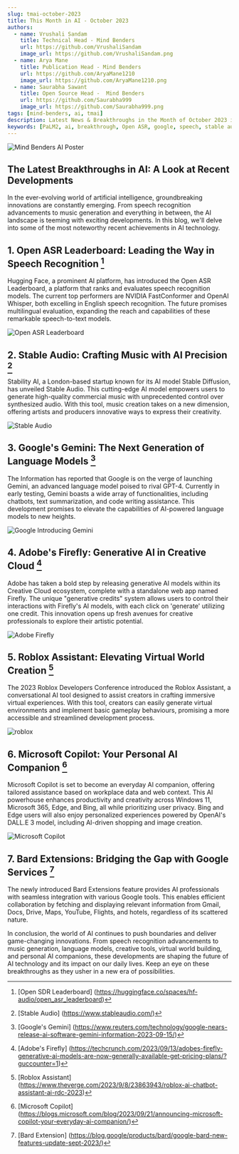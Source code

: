 ```yaml
---
slug: tmai-october-2023
title: This Month in AI - October 2023
authors:
  - name: Vrushali Sandam
    title: Technical Head - Mind Benders 
    url: https://github.com/VrushaliSandam
    image_url: https://github.com/VrushaliSandam.png
  - name: Arya Mane 
    title: Publication Head - Mind Benders
    url: https://github.com/AryaMane1210
    image_url: https://github.com/AryaMane1210.png
  - name: Saurabha Sawant
    title: Open Source Head -  Mind Benders
    url: https://github.com/Saurabha999
    image_url: https://github.com/Saurabha999.png
tags: [mind-benders, ai, tmai]
description: Latest News & Breakthroughs in the Month of October 2023 in AI/ML/DS.
keywords: [PaLM2, ai, breakthrough, Open ASR, google, speech, stable audio, Gemini, Adobe, virtual, roblox, tmai, microsoft, bard]
---
```



![Mind Benders AI Poster](poster.png)


## The Latest Breakthroughs in AI: A Look at Recent Developments

In the ever-evolving world of artificial intelligence, groundbreaking innovations are constantly emerging. From speech recognition advancements to music generation and everything in between, the AI landscape is teeming with exciting developments. In this blog, we'll delve into some of the most noteworthy recent achievements in AI technology.


## 1. Open ASR Leaderboard: Leading the Way in Speech Recognition   [^1]

Hugging Face, a prominent AI platform, has introduced the Open ASR Leaderboard, a platform that ranks and evaluates speech recognition models. The current top performers are NVIDIA FastConformer and OpenAI Whisper, both excelling in English speech recognition. The future promises multilingual evaluation, expanding the reach and capabilities of these remarkable speech-to-text models.


![Open ASR Leaderboard](open-asr-leaderboard.png)


## 2. Stable Audio: Crafting Music with AI Precision    [^2]

Stability AI, a London-based startup known for its AI model Stable Diffusion, has unveiled Stable Audio. This cutting-edge AI model empowers users to generate high-quality commercial music with unprecedented control over synthesized audio. With this tool, music creation takes on a new dimension, offering artists and producers innovative ways to express their creativity.


![Stable Audio](stable-audio.png)


## 3. Google's Gemini: The Next Generation of Language Models   [^3]

The Information has reported that Google is on the verge of launching Gemini, an advanced language model poised to rival GPT-4. Currently in early testing, Gemini boasts a wide array of functionalities, including chatbots, text summarization, and code writing assistance. This development promises to elevate the capabilities of AI-powered language models to new heights.

![Google Introducing Gemini](google-intro-gemini.jpg)


## 4. Adobe's Firefly: Generative AI in Creative Cloud    [^4]

Adobe has taken a bold step by releasing generative AI models within its Creative Cloud ecosystem, complete with a standalone web app named Firefly. The unique "generative credits" system allows users to control their interactions with Firefly's AI models, with each click on 'generate' utilizing one credit. This innovation opens up fresh avenues for creative professionals to explore their artistic potential.


![Adobe Firefly](adobee-firefly.jpg)


## 5. Roblox Assistant: Elevating Virtual World Creation    [^5]

The 2023 Roblox Developers Conference introduced the Roblox Assistant, a conversational AI tool designed to assist creators in crafting immersive virtual experiences. With this tool, creators can easily generate virtual environments and implement basic gameplay behaviours, promising a more accessible and streamlined development process.


![roblox](roblox-assistant.jpg)


## 6. Microsoft Copilot: Your Personal AI Companion   [^6]

Microsoft Copilot is set to become an everyday AI companion, offering tailored assistance based on workplace data and web context. This AI powerhouse enhances productivity and creativity across Windows 11, Microsoft 365, Edge, and Bing, all while prioritizing user privacy. Bing and Edge users will also enjoy personalized experiences powered by OpenAI's DALL.E 3 model, including AI-driven shopping and image creation.


![Microsoft Copilot](Microsoft-Copilot.jpg)



## 7. Bard Extensions: Bridging the Gap with Google Services    [^7]

The newly introduced Bard Extensions feature provides AI professionals with seamless integration with various Google tools. This enables efficient collaboration by fetching and displaying relevant information from Gmail, Docs, Drive, Maps, YouTube, Flights, and hotels, regardless of its scattered nature.

In conclusion, the world of AI continues to push boundaries and deliver game-changing innovations. From speech recognition advancements to music generation, language models, creative tools, virtual world building, and personal AI companions, these developments are shaping the future of AI technology and its impact on our daily lives. Keep an eye on these breakthroughs as they usher in a new era of possibilities.



[^1]: [Open SDR Leaderboard] (https://huggingface.co/spaces/hf-audio/open_asr_leaderboard)   

[^2]: [Stable Audio] (https://www.stableaudio.com/)

[^3]: [Google's Gemini] (https://www.reuters.com/technology/google-nears-release-ai-software-gemini-information-2023-09-15/)

[^4]: [Adobe's Firefly] (https://techcrunch.com/2023/09/13/adobes-firefly-generative-ai-models-are-now-generally-available-get-pricing-plans/?guccounter=1)

[^5]: [Roblox Assistant] (https://www.theverge.com/2023/9/8/23863943/roblox-ai-chatbot-assistant-ai-rdc-2023)

[^6]: [Microsoft Copilot] (https://blogs.microsoft.com/blog/2023/09/21/announcing-microsoft-copilot-your-everyday-ai-companion/)
 
[^7]: [Bard Extension] (https://blog.google/products/bard/google-bard-new-features-update-sept-2023/)